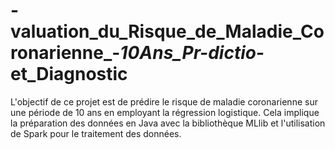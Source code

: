 # -valuation_du_Risque_de_Maladie_Coronarienne_-_10Ans_Pr-dictio_-et_Diagnostic
L'objectif de ce projet est de prédire le risque de maladie coronarienne sur une période de 10 ans en employant la régression logistique. Cela implique la préparation des données en Java avec la bibliothèque MLlib et l'utilisation de Spark pour le traitement des données.

